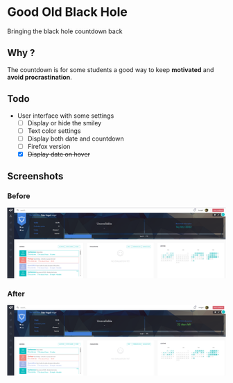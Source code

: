 # Good Old Black Hole
Bringing the black hole countdown back

## Why ?
The countdown is for some students a good way to keep **motivated** and **avoid procrastination**.

## Todo
- User interface with some settings
  - [ ] Display or hide the smiley
  - [ ] Text color settings
  - [ ] Display both date and countdown
  - [ ] Firefox version
  - [x] ~~Display date on hover~~

## Screenshots
### Before
![Before](/assets/screenshots/screenshot_before.png "Before")
### After
![After](/assets/screenshots/screenshot_after.png "After")
